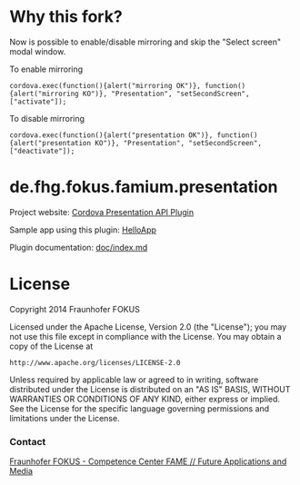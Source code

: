 # Why this fork?
Now is possible to enable/disable mirroring and skip the "Select screen" modal window.

To enable mirroring

    cordova.exec(function(){alert("mirroring OK")}, function(){alert("mirroring KO")}, "Presentation", "setSecondScreen", ["activate"]);

To disable mirroring

    cordova.exec(function(){alert("presentation OK")}, function(){alert("presentation KO")}, "Presentation", "setSecondScreen", ["deactivate"]);


# de.fhg.fokus.famium.presentation

Project website: [Cordova Presentation API Plugin](http://fraunhoferfokus.github.io/cordova-plugin-presentation/
)

Sample app using this plugin: [HelloApp](http://fraunhoferfokus.github.io/cordova-plugin-presentation-helloapp/)

Plugin documentation: [doc/index.md](doc/index.md)


# License

Copyright 2014 Fraunhofer FOKUS

Licensed under the Apache License, Version 2.0 (the "License");
you may not use this file except in compliance with the License.
You may obtain a copy of the License at

    http://www.apache.org/licenses/LICENSE-2.0

Unless required by applicable law or agreed to in writing, software
distributed under the License is distributed on an "AS IS" BASIS,
WITHOUT WARRANTIES OR CONDITIONS OF ANY KIND, either express or implied.
See the License for the specific language governing permissions and
limitations under the License.

### Contact

[Fraunhofer FOKUS - Competence Center FAME // Future Applications and Media](http://www.fokus.fraunhofer.de/fame)
